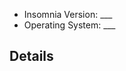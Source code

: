 <!--
Please help prevent duplicates by searching existing issues first 🙂

Here are a few helpful tips, depending on what type of issue you are creating:

[Bug] – Provide a detailed description, as well as steps for anyone to reproduce the issue
[Feature Request] – Provide concrete use cases to go along with these requests
[Question] – Ask whatever you want!
-->

- Insomnia Version: \_\_\_
- Operating System: \_\_\_

## Details

<!-- issue details here -->
